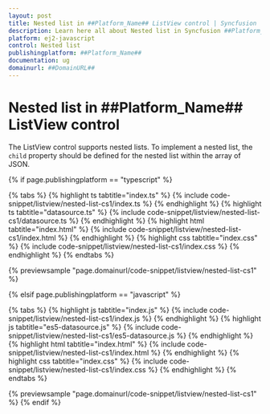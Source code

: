 ```yaml
---
layout: post
title: Nested list in ##Platform_Name## ListView control | Syncfusion
description: Learn here all about Nested list in Syncfusion ##Platform_Name## ListView control of Syncfusion Essential JS 2 and more.
platform: ej2-javascript
control: Nested list
publishingplatform: ##Platform_Name##
documentation: ug
domainurl: ##DomainURL##
---
```


# Nested list in ##Platform_Name## ListView control

The ListView control supports nested lists. To implement a nested list, the `child` property should be defined for the nested list within the array of JSON.

{% if page.publishingplatform == "typescript" %}

{% tabs %}
{% highlight ts tabtitle="index.ts" %}
{% include code-snippet/listview/nested-list-cs1/index.ts %}
{% endhighlight %}
{% highlight ts tabtitle="datasource.ts" %}
{% include code-snippet/listview/nested-list-cs1/datasource.ts %}
{% endhighlight %}
{% highlight html tabtitle="index.html" %}
{% include code-snippet/listview/nested-list-cs1/index.html %}
{% endhighlight %}
{% highlight css tabtitle="index.css" %}
{% include code-snippet/listview/nested-list-cs1/index.css %}
{% endhighlight %}
{% endtabs %}

{% previewsample "page.domainurl/code-snippet/listview/nested-list-cs1" %}

{% elsif page.publishingplatform == "javascript" %}

{% tabs %}
{% highlight js tabtitle="index.js" %}
{% include code-snippet/listview/nested-list-cs1/index.js %}
{% endhighlight %}
{% highlight js tabtitle="es5-datasource.js" %}
{% include code-snippet/listview/nested-list-cs1/es5-datasource.js %}
{% endhighlight %}
{% highlight html tabtitle="index.html" %}
{% include code-snippet/listview/nested-list-cs1/index.html %}
{% endhighlight %}
{% highlight css tabtitle="index.css" %}
{% include code-snippet/listview/nested-list-cs1/index.css %}
{% endhighlight %}
{% endtabs %}

{% previewsample "page.domainurl/code-snippet/listview/nested-list-cs1" %}
{% endif %}